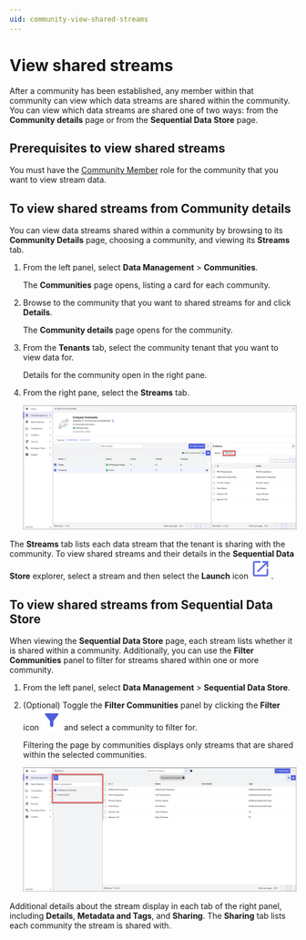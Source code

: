 ```yaml
---
uid: community-view-shared-streams
---
```


# View shared streams 

After a community has been established, any member within that community can view which data streams are shared within the community. You can view which data streams are shared one of two ways: from the **Community details** page or from the **Sequential Data Store** page.

## Prerequisites to view shared streams

You must have the [Community Member](xref:ccRoles#community-member-role-preview) role for the community that you want to view stream data.

## To view shared streams from Community details

You can view data streams shared within a community by browsing to its **Community Details** page, choosing a community, and viewing its **Streams** tab.

1. From the left panel, select **Data Management** > **Communities**.

    The **Communities** page opens, listing a card for each community.

1. Browse to the community that you want to shared streams for and click **Details**.

    The **Community details** page opens for the community. 
    
1. From the **Tenants** tab, select the community tenant that you want to view data for.

    Details for the community open in the right pane.

1. From the right pane, select the **Streams** tab.

    ![Tenant shared streams](images/communities-shared-streams.png)

The **Streams** tab lists each data stream that the tenant is sharing with the community. To view shared streams and their details in the **Sequential Data Store** explorer, select a stream and then select the **Launch** icon ![launch icon](../_icons/launch.svg). 

## To view shared streams from Sequential Data Store

When viewing the **Sequential Data Store** page, each stream lists whether it is shared within a community. Additionally, you can use the **Filter Communities** panel to filter for streams shared within one or more community.

1. From the left panel, select **Data Management** > **Sequential Data Store**.

1. (Optional) Toggle the **Filter Communities** panel by clicking the **Filter** icon ![filter icon](../_icons/filter.svg) and select a community to filter for.

    Filtering the page by communities displays only streams that are shared within the selected communities.
    
    ![Filter communities](images/filter-pane.png)

Additional details about the stream display in each tab of the right panel, including **Details**, **Metadata and Tags**, and **Sharing**. The **Sharing** tab lists each community the stream is shared with.
